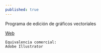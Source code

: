 ```yaml
---
published: true
---
```


Programa de edición de gráficos vectoriales 

[Web](http://www.inkscape.org/es/)

```
Equivalencia comercial:  
Adobe Illustrator
```
